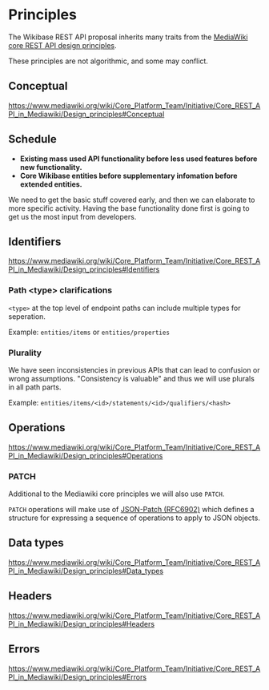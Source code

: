 # Principles

The Wikibase REST API proposal inherits many traits from the [MediaWiki core REST API design principles](https://www.mediawiki.org/wiki/Core_Platform_Team/Initiative/Core_REST_API_in_Mediawiki/Design_principles).

These principles are not algorithmic, and some may conflict.

## Conceptual

https://www.mediawiki.org/wiki/Core_Platform_Team/Initiative/Core_REST_API_in_Mediawiki/Design_principles#Conceptual

## Schedule

- **Existing mass used API functionality before less used features before new functionality.**
- **Core Wikibase entities before supplementary infomation before extended entities.**

We need to get the basic stuff covered early, and then we can elaborate to more specific activity. Having the base functionality done first is going to get us the most input from developers.

## Identifiers

https://www.mediawiki.org/wiki/Core_Platform_Team/Initiative/Core_REST_API_in_Mediawiki/Design_principles#Identifiers

### Path \<type> clarifications

`<type>` at the top level of endpoint paths can include multiple types for seperation.

Example: `entities/items` or `entities/properties`

### Plurality

We have seen inconsistencies in previous APIs that can lead to confusion or wrong assumptions. "Consistency is valuable" and thus we will use plurals in all path parts.

Example: `entities/items/<id>/statements/<id>/qualifiers/<hash>`

## Operations

https://www.mediawiki.org/wiki/Core_Platform_Team/Initiative/Core_REST_API_in_Mediawiki/Design_principles#Operations

### PATCH

Additional to the Mediawiki core principles we will also use `PATCH`.

`PATCH` operations will make use of [JSON-Patch (RFC6902)](https://tools.ietf.org/html/rfc6902) which defines a structure for expressing a sequence of operations to apply to JSON objects.

## Data types

https://www.mediawiki.org/wiki/Core_Platform_Team/Initiative/Core_REST_API_in_Mediawiki/Design_principles#Data_types

## Headers

https://www.mediawiki.org/wiki/Core_Platform_Team/Initiative/Core_REST_API_in_Mediawiki/Design_principles#Headers

## Errors

https://www.mediawiki.org/wiki/Core_Platform_Team/Initiative/Core_REST_API_in_Mediawiki/Design_principles#Errors